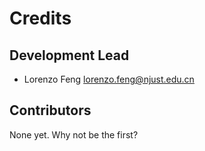 # Credits

## Development Lead

* Lorenzo Feng <lorenzo.feng@njust.edu.cn>

## Contributors

None yet. Why not be the first?
